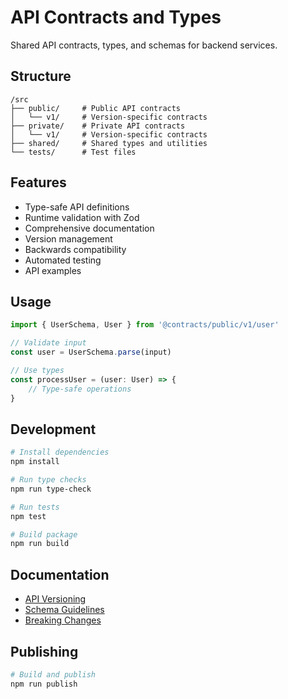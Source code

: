 # API Contracts and Types

Shared API contracts, types, and schemas for backend services.

## Structure

```
/src
├── public/     # Public API contracts
│   └── v1/     # Version-specific contracts
├── private/    # Private API contracts
│   └── v1/     # Version-specific contracts
├── shared/     # Shared types and utilities
└── tests/      # Test files
```

## Features

- Type-safe API definitions
- Runtime validation with Zod
- Comprehensive documentation
- Version management
- Backwards compatibility
- Automated testing
- API examples

## Usage

```typescript
import { UserSchema, User } from '@contracts/public/v1/user'

// Validate input
const user = UserSchema.parse(input)

// Use types
const processUser = (user: User) => {
	// Type-safe operations
}
```

## Development

```bash
# Install dependencies
npm install

# Run type checks
npm run type-check

# Run tests
npm test

# Build package
npm run build
```

## Documentation

- [API Versioning](./docs/versioning.md)
- [Schema Guidelines](./docs/schemas.md)
- [Breaking Changes](./docs/breaking-changes.md)

## Publishing

```bash
# Build and publish
npm run publish
```
